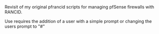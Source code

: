 Revisit of my original pfrancid scripts for managing pfSense firewalls with RANCID.

Use requires the addition of a user with a simple prompt or changing the users prompt to "#"
